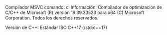 Compilador MSVC 
comando: cl
Información: Compilador de optimización de C/C++ de Microsoft (R) versión 19.39.33523 para x64
(C) Microsoft Corporation. Todos los derechos reservados.

Versión de C++: Estándar ISO C++17 (/std:c++17)
